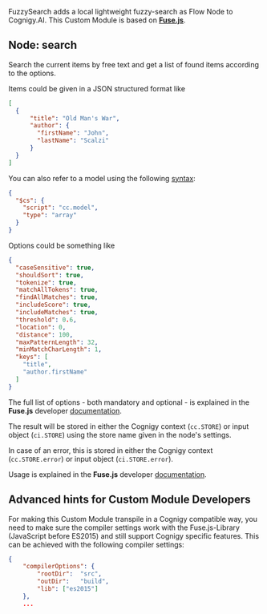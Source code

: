 FuzzySearch adds a local lightweight fuzzy-search as Flow Node to Cognigy.AI. This Custom Module is based on [**Fuse.js**](https://fusejs.io/).

## Node: search

Search the current items by free text and get a list of found items according to the options.

Items could be given in a JSON structured format like

```json
[
  {
      "title": "Old Man's War",
      "author": {
        "firstName": "John",
        "lastName": "Scalzi"
      }
  }
]
```

You can also refer to a model using the following [syntax](https://docs.cognigy.com/docs/cognigyscript#section-for-json-arguments):

```json
{
  "$cs": {
    "script": "cc.model",
    "type": "array"
  }
}
```

Options could be something like

```json
{
  "caseSensitive": true,
  "shouldSort": true,
  "tokenize": true,
  "matchAllTokens": true,
  "findAllMatches": true,
  "includeScore": true,
  "includeMatches": true,
  "threshold": 0.6,
  "location": 0,
  "distance": 100,
  "maxPatternLength": 32,
  "minMatchCharLength": 1,
  "keys": [
    "title",
    "author.firstName"
  ]
}
```

The full list of options - both mandatory and optional - is explained in the **Fuse.js** developer [documentation](https://fusejs.io/).

The result will be stored in either the Cognigy context (`cc.STORE`) or input object (`ci.STORE`) using the store name given in the node's settings.

In case of an error, this is stored in either the Cognigy context (`cc.STORE.error`) or input object (`ci.STORE.error`). 

Usage is explained in the **Fuse.js** developer [documentation](https://fusejs.io/).

## Advanced hints for Custom Module Developers

For making this Custom Module transpile in a Cognigy compatible way, you need to make sure the compiler settings work with the Fuse.js-Library (JavaScript before ES2015) and still support Cognigy specific features. This can be achieved with the following compiler settings:

```json
{   
    "compilerOptions": {
        "rootDir":  "src",
        "outDir":   "build",
        "lib": ["es2015"]
    },
    ...
```
